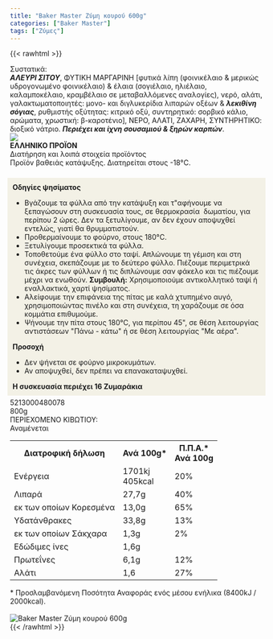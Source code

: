 ```yaml
---
title: "Baker Master Ζύμη κουρού 600g"
categories: ["Baker Master"]
tags: ["Ζύμες"]
---
```

{{< rawhtml >}}

<div class="sload23"><div class="product"><div id="sistatika">Συστατικά:</div><div class="alltext"><strong><em>ΑΛΕΥΡΙ ΣΙΤΟΥ</em></strong>, ΦΥΤΙΚΗ ΜΑΡΓΑΡΙΝΗ [φυτικά λίπη (φοινικέλαιο &amp; μερικώς υδρογονωμένο φοινικέλαιο) &amp; έλαια (σογιέλαιο, ηλιέλαιο, καλαμποκέλαιο, κραμβέλαιο σε μεταβαλλόμενες αναλογίες), νερό, αλάτι, γαλακτωματοποιητές: μονο- και διγλυκερίδια λιπαρών οξέων &amp; <strong><em>λεκιθίνη σόγιας</em></strong>, ρυθμιστής οξύτητας: κιτρικό οξύ, συντηρητικό: σορβικό κάλιο, αρώματα, χρωστική: β-καροτένιο], ΝΕΡΟ, ΑΛΑΤΙ, ΖΑΧΑΡΗ, ΣΥΝΤΗΡΗΤΙΚΟ: διοξικό νάτριο. <strong><em>Περιέχει και ίχνη σουσαμιού &amp; ξηρών καρπών</em></strong>.</div><div id="flag"><div id="flagimage" style="margin:0"><img src="/media/icons/gr.svg"></div><span id="flagtext"><b>ΕΛΛΗΝΙΚΟ ΠΡΟΪΟΝ</b></span></div><div id="loipa">Διατήρηση και λοιπά στοιχεία προϊόντος</div><div class="alltext">Προϊόν βαθειάς κατάψυξης. Διατηρείται στους -18°C.<br><br><div style="background:#f3f1e6;padding:10px;margin:5px -5px"><strong>Οδηγίες ψησίματος</strong><br><ul><li>Βγάζουμε τα φύλλα από την κατάψυξη και τ"αφήνουμε να ξεπαγώσουν στη συσκευασία τους, σε θερμοκρασία &nbsp;δωματίου, για περίπου 2 ώρες. Δεν τα ξετυλίγουμε, αν δεν έχουν αποψυχθεί εντελώς, γιατί θα θρυμματιστούν.</li><li>Προθερμαίνουμε το φούρνο, στους 180°C.</li><li>Ξετυλίγουμε προσεκτικά τα φύλλα.</li><li>Τοποθετούμε ένα φύλλο στο ταψί. Απλώνουμε τη γέμιση και στη συνέχεια, σκεπάζουμε με το δεύτερο φύλλο. Πιέζουμε περιμετρικά τις άκρες των φύλλων ή τις διπλώνουμε σαν φάκελο και τις πιέζουμε μέχρι να ενωθούν. <b>Συμβουλή:</b> Χρησιμοποιούμε αντικολλητικό ταψί ή εναλλακτικά, χαρτί ψησίματος.</li><li>Αλείφουμε την επιφάνεια της πίτας με καλά χτυπημένο αυγό, χρησιμοποιώντας πινέλο και στη συνέχεια, τη χαράζουμε σε όσα κομμάτια επιθυμούμε.</li><li>Ψήνουμε την πίτα στους 180°C, για περίπου 45", σε θέση λειτουργίας αντιστάσεων "Πάνω - κάτω" ή σε θέση λειτουργίας "Με αέρα".</li></ul><strong>Προσοχή</strong><br><ul><li>Δεν ψήνεται σε φούρνο μικροκυμάτων.</li><li>Αν αποψυχθεί, δεν πρέπει να επανακαταψυχθεί.</li></ul><b>Η συσκευασία περιέχει 16 Ζυμαράκια</b></div></div><div id="barcode"><div id="barimage1"></div><span id="bartext">5213000480078</span></div><div id="varos"><div id="varosimage1"></div><span id="varostext">800g</span></div><div id="kivotio">ΠΕΡΙΕΧΟΜΕΝΟ ΚΙΒΩΤΙΟΥ:<br>Αναμένεται</div><table id="diatable"><tbody><tr><th>Διατροφική δήλωση</th><th>Ανά 100g*</th><th>Π.Π.Α.*<br>Ανά 100g</th></tr><tr><td class="texr2">Ενέργεια</td><td class="texr">1701kj<br>405kcal</td><td class="texr">20%</td></tr><tr><td class="texr2">Λιπαρά</td><td class="texr">27,7g</td><td class="texr">40%</td></tr><tr><td class="gray">εκ των οποίων Κορεσµένα</td><td class="gray2">13,0g</td><td class="gray2">65%</td></tr><tr><td class="texr2">Yδατάνθρακες</td><td class="texr">33,8g</td><td class="texr">13%</td></tr><tr><td class="gray">εκ των οποίων Σάκχαρα</td><td class="gray2">1,3g</td><td class="gray2">2%</td></tr><tr><td class="texr2">Εδώδιμες ίνες</td><td class="texr">1,6g</td><td class="texr"></td></tr><tr><td class="texr2">Πρωτεΐνες</td><td class="texr">6,1g</td><td class="texr">12%</td></tr><tr><td class="texr2">Αλάτι</td><td class="texr">1,6</td><td class="texr">27%</td></tr></tbody></table><div class="alltext">* Προσλαμβανόμενη Ποσότητα Αναφοράς ενός μέσου ενήλικα (8400kJ / 2000kcal).</div><br><div class="pimg"><img alt="Baker Master Ζύμη κουρού 600g" title="Baker Master Ζύμη κουρού 600g" src="/media/images/baker-master-zymh-kourou-600g.jpg"></div></div></div>
{{< /rawhtml >}}


